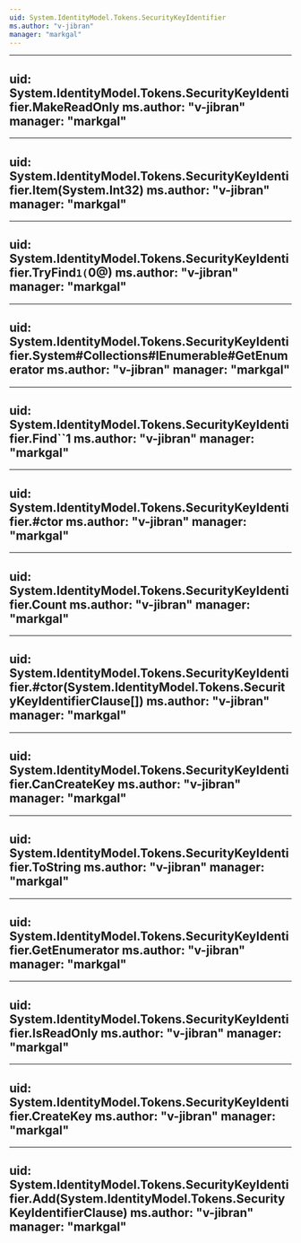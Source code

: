 ```yaml
---
uid: System.IdentityModel.Tokens.SecurityKeyIdentifier
ms.author: "v-jibran"
manager: "markgal"
---
```


---
uid: System.IdentityModel.Tokens.SecurityKeyIdentifier.MakeReadOnly
ms.author: "v-jibran"
manager: "markgal"
---

---
uid: System.IdentityModel.Tokens.SecurityKeyIdentifier.Item(System.Int32)
ms.author: "v-jibran"
manager: "markgal"
---

---
uid: System.IdentityModel.Tokens.SecurityKeyIdentifier.TryFind``1(``0@)
ms.author: "v-jibran"
manager: "markgal"
---

---
uid: System.IdentityModel.Tokens.SecurityKeyIdentifier.System#Collections#IEnumerable#GetEnumerator
ms.author: "v-jibran"
manager: "markgal"
---

---
uid: System.IdentityModel.Tokens.SecurityKeyIdentifier.Find``1
ms.author: "v-jibran"
manager: "markgal"
---

---
uid: System.IdentityModel.Tokens.SecurityKeyIdentifier.#ctor
ms.author: "v-jibran"
manager: "markgal"
---

---
uid: System.IdentityModel.Tokens.SecurityKeyIdentifier.Count
ms.author: "v-jibran"
manager: "markgal"
---

---
uid: System.IdentityModel.Tokens.SecurityKeyIdentifier.#ctor(System.IdentityModel.Tokens.SecurityKeyIdentifierClause[])
ms.author: "v-jibran"
manager: "markgal"
---

---
uid: System.IdentityModel.Tokens.SecurityKeyIdentifier.CanCreateKey
ms.author: "v-jibran"
manager: "markgal"
---

---
uid: System.IdentityModel.Tokens.SecurityKeyIdentifier.ToString
ms.author: "v-jibran"
manager: "markgal"
---

---
uid: System.IdentityModel.Tokens.SecurityKeyIdentifier.GetEnumerator
ms.author: "v-jibran"
manager: "markgal"
---

---
uid: System.IdentityModel.Tokens.SecurityKeyIdentifier.IsReadOnly
ms.author: "v-jibran"
manager: "markgal"
---

---
uid: System.IdentityModel.Tokens.SecurityKeyIdentifier.CreateKey
ms.author: "v-jibran"
manager: "markgal"
---

---
uid: System.IdentityModel.Tokens.SecurityKeyIdentifier.Add(System.IdentityModel.Tokens.SecurityKeyIdentifierClause)
ms.author: "v-jibran"
manager: "markgal"
---
